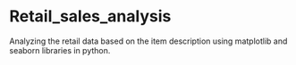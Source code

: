 # Retail_sales_analysis
Analyzing the retail data based on the item description using matplotlib and seaborn libraries in python.
